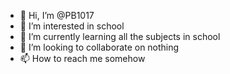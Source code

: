 - 👋 Hi, I’m @PB1017
- 👀 I’m interested in school
- 🌱 I’m currently learning all the subjects in school
- 💞️ I’m looking to collaborate on nothing
- 📫 How to reach me somehow


